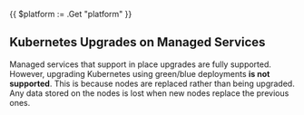 {{ $platform := .Get "platform" }}
## Kubernetes Upgrades on Managed Services

Managed services that support in place upgrades are fully supported. However,
upgrading Kubernetes using green/blue deployments **is not supported**. This is
because nodes are replaced rather than being upgraded. Any data stored on the
nodes is lost when new nodes replace the previous ones.
